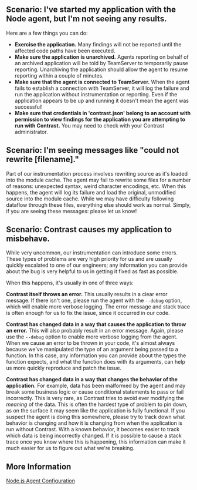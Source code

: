 <!--
title: "Node.js Agent Troubleshooting"
description: "General troubleshooting guide for the Node agent"
tags: "node troubleshooting agent general debug"
-->

## Scenario: I've started my application with the Node agent, but I'm not seeing any results.

Here are a few things you can do:
* **Exercise the application.** Many findings will not be reported until the affected code paths have been executed.
* **Make sure the application is unarchived.** Agents reporting on behalf of an archived application will be told by TeamServer to temporarily pause reporting. Unarchiving the application should allow the agent to resume reporting within a couple of minutes.
* **Make sure that the agent is connected to TeamServer.** When the agent fails to establish a connection with TeamServer, it will log the failure and run the application without instrumentation or reporting. Even if the application appears to be up and running it doesn't mean the agent was successful!
* **Make sure that credentials in 'contrast.json' belong to an account with permission to view findings for the application you are attempting to run with Contrast.** You may need to check with your Contrast administrator.

## Scenario: I'm seeing messages like "could not rewrite [filename]."

Part of our instrumentation process involves rewriting source as it's loaded into the module cache. The agent may fail to rewrite some files for a number of reasons: unexpected syntax, weird character encodings, etc. When this happens, the agent will log its failure and load the original, unmodified source into the module cache. While we may have difficulty following dataflow through these files, everything else should work as normal. Simply, if you are seeing these messages: please let us know!

## Scenario: Contrast causes my application to misbehave.

While very uncommon, our instrumentation can introduce some errors. These types of problems are very high priority for us and are usually quickly escalated to one of our engineers; any information you can provide about the bug is very helpful to us in getting it fixed as fast as possible.

When this happens, it's usually in one of three ways:

**Contrast itself throws an error.** This usually results in a clear error message. If there isn't one, please run the agent with the ```--debug``` option, which will enable more verbose logging. The error message and stack trace is often enough for us to fix the issue, since it occurred in our code.

**Contrast has changed data in a way that causes the application to throw an error.** This will also probably result in an error message. Again, please use the ```--debug``` option to enable more verbose logging from the agent. When we cause an error to be thrown in your code, it's almost always because we've manipulated the type of an argument being passed to a function. In this case, any information you can provide about the types the function expects, and what the function does with its arguments, can help us more quickly reproduce and patch the issue.

**Contrast has changed data in a way that changes the behavior of the application.** For example, data has been malformed by the agent and may break some business logic or cause conditional statements to pass or fail incorrectly. This is very rare, as Contrast tries to avoid ever modifying the *meaning* of the data. This is often the hardest type of problem to pin down, as on the surface it may seem like the application is fully functional. If you suspect the agent is doing this somewhere, please try to track down what behavior is changing and how it is changing from when the application is run without Contrast. With a known behavior, it becomes easier to track which data is being incorrectly changed. If it is possible to cause a stack trace once you know where this is happening, this information can make it much easier for us to figure out what we're breaking.

## More Information

[Node.js Agent Configuration](installation-node.html#node-config)
